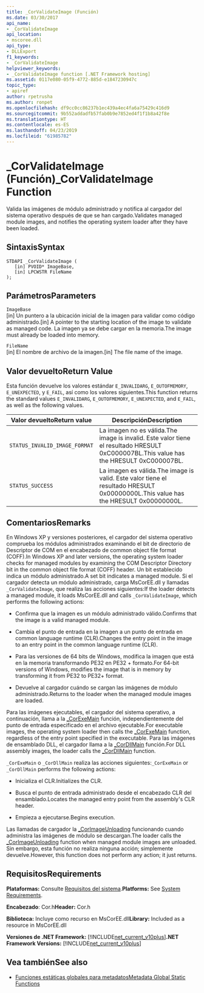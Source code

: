 ```yaml
---
title: _CorValidateImage (Función)
ms.date: 03/30/2017
api_name:
- _CorValidateImage
api_location:
- mscoree.dll
api_type:
- DLLExport
f1_keywords:
- _CorValidateImage
helpviewer_keywords:
- _CorValidateImage function [.NET Framework hosting]
ms.assetid: 0117e080-05f9-4772-885d-e1847230947c
topic_type:
- apiref
author: rpetrusha
ms.author: ronpet
ms.openlocfilehash: df9cc0cc86237b1ec439a4ec4fa6a75429c416d9
ms.sourcegitcommit: 9b552addadfb57fab0b9e7852ed4f1f1b8a42f8e
ms.translationtype: HT
ms.contentlocale: es-ES
ms.lasthandoff: 04/23/2019
ms.locfileid: "61985782"
---
```

# <a name="corvalidateimage-function"></a><span data-ttu-id="2b5c4-102">_CorValidateImage (Función)</span><span class="sxs-lookup"><span data-stu-id="2b5c4-102">_CorValidateImage Function</span></span>
<span data-ttu-id="2b5c4-103">Valida las imágenes de módulo administrado y notifica al cargador del sistema operativo después de que se han cargado.</span><span class="sxs-lookup"><span data-stu-id="2b5c4-103">Validates managed module images, and notifies the operating system loader after they have been loaded.</span></span>  
  
## <a name="syntax"></a><span data-ttu-id="2b5c4-104">Sintaxis</span><span class="sxs-lookup"><span data-stu-id="2b5c4-104">Syntax</span></span>  
  
```  
STDAPI _CorValidateImage (   
   [in] PVOID* ImageBase,  
   [in] LPCWSTR FileName  
);  
```  
  
## <a name="parameters"></a><span data-ttu-id="2b5c4-105">Parámetros</span><span class="sxs-lookup"><span data-stu-id="2b5c4-105">Parameters</span></span>  
 `ImageBase`  
 <span data-ttu-id="2b5c4-106">[in] Un puntero a la ubicación inicial de la imagen para validar como código administrado.</span><span class="sxs-lookup"><span data-stu-id="2b5c4-106">[in] A pointer to the starting location of the image to validate as managed code.</span></span> <span data-ttu-id="2b5c4-107">La imagen ya se debe cargar en la memoria.</span><span class="sxs-lookup"><span data-stu-id="2b5c4-107">The image must already be loaded into memory.</span></span>  
  
 `FileName`  
 <span data-ttu-id="2b5c4-108">[in] El nombre de archivo de la imagen.</span><span class="sxs-lookup"><span data-stu-id="2b5c4-108">[in] The file name of the image.</span></span>  
  
## <a name="return-value"></a><span data-ttu-id="2b5c4-109">Valor devuelto</span><span class="sxs-lookup"><span data-stu-id="2b5c4-109">Return Value</span></span>  
 <span data-ttu-id="2b5c4-110">Esta función devuelve los valores estándar `E_INVALIDARG`, `E_OUTOFMEMORY`, `E_UNEXPECTED`, y `E_FAIL`, así como los valores siguientes.</span><span class="sxs-lookup"><span data-stu-id="2b5c4-110">This function returns the standard values `E_INVALIDARG`, `E_OUTOFMEMORY`, `E_UNEXPECTED`, and `E_FAIL`, as well as the following values.</span></span>  
  
|<span data-ttu-id="2b5c4-111">Valor devuelto</span><span class="sxs-lookup"><span data-stu-id="2b5c4-111">Return value</span></span>|<span data-ttu-id="2b5c4-112">Descripción</span><span class="sxs-lookup"><span data-stu-id="2b5c4-112">Description</span></span>|  
|------------------|-----------------|  
|`STATUS_INVALID_IMAGE_FORMAT`|<span data-ttu-id="2b5c4-113">La imagen no es válida.</span><span class="sxs-lookup"><span data-stu-id="2b5c4-113">The image is invalid.</span></span> <span data-ttu-id="2b5c4-114">Este valor tiene el resultado HRESULT 0xC000007BL.</span><span class="sxs-lookup"><span data-stu-id="2b5c4-114">This value has the HRESULT 0xC000007BL.</span></span>|  
|`STATUS_SUCCESS`|<span data-ttu-id="2b5c4-115">La imagen es válida.</span><span class="sxs-lookup"><span data-stu-id="2b5c4-115">The image is valid.</span></span> <span data-ttu-id="2b5c4-116">Este valor tiene el resultado HRESULT 0x00000000L.</span><span class="sxs-lookup"><span data-stu-id="2b5c4-116">This value has the HRESULT 0x00000000L.</span></span>|  
  
## <a name="remarks"></a><span data-ttu-id="2b5c4-117">Comentarios</span><span class="sxs-lookup"><span data-stu-id="2b5c4-117">Remarks</span></span>  
 <span data-ttu-id="2b5c4-118">En Windows XP y versiones posteriores, el cargador del sistema operativo comprueba los módulos administrados examinando el bit de directorio de Descriptor de COM en el encabezado de common object file format (COFF).</span><span class="sxs-lookup"><span data-stu-id="2b5c4-118">In Windows XP and later versions, the operating system loader checks for managed modules by examining the COM Descriptor Directory bit in the common object file format (COFF) header.</span></span> <span data-ttu-id="2b5c4-119">Un bit establecido indica un módulo administrado.</span><span class="sxs-lookup"><span data-stu-id="2b5c4-119">A set bit indicates a managed module.</span></span> <span data-ttu-id="2b5c4-120">Si el cargador detecta un módulo administrado, carga MsCorEE.dll y llamadas `_CorValidateImage`, que realiza las acciones siguientes:</span><span class="sxs-lookup"><span data-stu-id="2b5c4-120">If the loader detects a managed module, it loads MsCorEE.dll and calls `_CorValidateImage`, which performs the following actions:</span></span>  
  
- <span data-ttu-id="2b5c4-121">Confirma que la imagen es un módulo administrado válido.</span><span class="sxs-lookup"><span data-stu-id="2b5c4-121">Confirms that the image is a valid managed module.</span></span>  
  
- <span data-ttu-id="2b5c4-122">Cambia el punto de entrada en la imagen a un punto de entrada en common language runtime (CLR).</span><span class="sxs-lookup"><span data-stu-id="2b5c4-122">Changes the entry point in the image to an entry point in the common language runtime (CLR).</span></span>  
  
- <span data-ttu-id="2b5c4-123">Para las versiones de 64 bits de Windows, modifica la imagen que está en la memoria transformando PE32 en PE32 + formato.</span><span class="sxs-lookup"><span data-stu-id="2b5c4-123">For 64-bit versions of Windows, modifies the image that is in memory by transforming it from PE32 to PE32+ format.</span></span>  
  
- <span data-ttu-id="2b5c4-124">Devuelve al cargador cuándo se cargan las imágenes de módulo administrado.</span><span class="sxs-lookup"><span data-stu-id="2b5c4-124">Returns to the loader when the managed module images are loaded.</span></span>  
  
 <span data-ttu-id="2b5c4-125">Para las imágenes ejecutables, el cargador del sistema operativo, a continuación, llama a la [_CorExeMain](../../../../docs/framework/unmanaged-api/hosting/corexemain-function.md) función, independientemente del punto de entrada especificado en el archivo ejecutable.</span><span class="sxs-lookup"><span data-stu-id="2b5c4-125">For executable images, the operating system loader then calls the [_CorExeMain](../../../../docs/framework/unmanaged-api/hosting/corexemain-function.md) function, regardless of the entry point specified in the executable.</span></span> <span data-ttu-id="2b5c4-126">Para las imágenes de ensamblado DLL, el cargador llama a la [_CorDllMain](../../../../docs/framework/unmanaged-api/hosting/cordllmain-function.md) función.</span><span class="sxs-lookup"><span data-stu-id="2b5c4-126">For DLL assembly images, the loader calls the [_CorDllMain](../../../../docs/framework/unmanaged-api/hosting/cordllmain-function.md) function.</span></span>  
  
 <span data-ttu-id="2b5c4-127">`_CorExeMain` o `_CorDllMain` realiza las acciones siguientes:</span><span class="sxs-lookup"><span data-stu-id="2b5c4-127">`_CorExeMain` or `_CorDllMain` performs the following actions:</span></span>  
  
- <span data-ttu-id="2b5c4-128">Inicializa el CLR.</span><span class="sxs-lookup"><span data-stu-id="2b5c4-128">Initializes the CLR.</span></span>  
  
- <span data-ttu-id="2b5c4-129">Busca el punto de entrada administrado desde el encabezado CLR del ensamblado.</span><span class="sxs-lookup"><span data-stu-id="2b5c4-129">Locates the managed entry point from the assembly's CLR header.</span></span>  
  
- <span data-ttu-id="2b5c4-130">Empieza a ejecutarse.</span><span class="sxs-lookup"><span data-stu-id="2b5c4-130">Begins execution.</span></span>  
  
 <span data-ttu-id="2b5c4-131">Las llamadas de cargador la [_CorImageUnloading](../../../../docs/framework/unmanaged-api/hosting/corimageunloading-function.md) funcionando cuando administra las imágenes de módulo se descargan.</span><span class="sxs-lookup"><span data-stu-id="2b5c4-131">The loader calls the [_CorImageUnloading](../../../../docs/framework/unmanaged-api/hosting/corimageunloading-function.md) function when managed module images are unloaded.</span></span> <span data-ttu-id="2b5c4-132">Sin embargo, esta función no realiza ninguna acción; simplemente devuelve.</span><span class="sxs-lookup"><span data-stu-id="2b5c4-132">However, this function does not perform any action; it just returns.</span></span>  
  
## <a name="requirements"></a><span data-ttu-id="2b5c4-133">Requisitos</span><span class="sxs-lookup"><span data-stu-id="2b5c4-133">Requirements</span></span>  
 <span data-ttu-id="2b5c4-134">**Plataformas:** Consulte [Requisitos del sistema](../../../../docs/framework/get-started/system-requirements.md).</span><span class="sxs-lookup"><span data-stu-id="2b5c4-134">**Platforms:** See [System Requirements](../../../../docs/framework/get-started/system-requirements.md).</span></span>  
  
 <span data-ttu-id="2b5c4-135">**Encabezado**: Cor.h</span><span class="sxs-lookup"><span data-stu-id="2b5c4-135">**Header:** Cor.h</span></span>  
  
 <span data-ttu-id="2b5c4-136">**Biblioteca:** Incluye como recurso en MsCorEE.dll</span><span class="sxs-lookup"><span data-stu-id="2b5c4-136">**Library:** Included as a resource in MsCorEE.dll</span></span>  
  
 <span data-ttu-id="2b5c4-137">**Versiones de .NET Framework:** [!INCLUDE[net_current_v10plus](../../../../includes/net-current-v10plus-md.md)]</span><span class="sxs-lookup"><span data-stu-id="2b5c4-137">**.NET Framework Versions:** [!INCLUDE[net_current_v10plus](../../../../includes/net-current-v10plus-md.md)]</span></span>  
  
## <a name="see-also"></a><span data-ttu-id="2b5c4-138">Vea también</span><span class="sxs-lookup"><span data-stu-id="2b5c4-138">See also</span></span>

- [<span data-ttu-id="2b5c4-139">Funciones estáticas globales para metadatos</span><span class="sxs-lookup"><span data-stu-id="2b5c4-139">Metadata Global Static Functions</span></span>](../../../../docs/framework/unmanaged-api/metadata/metadata-global-static-functions.md)
